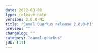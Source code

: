 ```yaml
---
date: 2022-03-08
type: release-note
version: 2.8.0-M1
title: "Camel Quarkus release 2.8.0-M1"
preview: ""
changelog: ""
category: "camel-quarkus"
jdk: [11]
---
```

